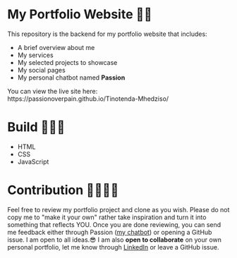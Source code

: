 # My Portfolio Website 🐱‍👤
This repository is the backend for my portfolio website that includes:
<ul>
  <li>A brief overview about me</li>
  <li>My services</li>
  <li>My selected projects to showcase</li>
  <li>My social pages</li>
  <li>My personal chatbot named <b>Passion</b></li>
</ul>
  You can view the live site here: https://passionoverpain.github.io/Tinotenda-Mhedziso/
  
# Build 👷🏿‍♂️
<ul>
  <li>HTML</li>
  <li>CSS</li>
  <li>JavaScript</li>
</ul>

# Contribution 🤝🏿🤝🏼
Feel free to review my portfolio project and clone as you wish.
Please do not copy me to "make it your own" rather take inspiration and turn it into something that reflects YOU.
Once you are done reviewing, you can send me feedback either through Passion (<u>my chatbot</u>) or opening a GitHub issue. I am open to all ideas.😎 
I am  also <b>open to collaborate</b> on your own personal portfolio, let me know through [LinkedIn](https://www.linkedin.com/in/tinotenda-mhedziso/) or leave a GitHub issue.
